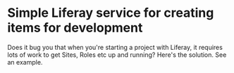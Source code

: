 # Simple Liferay service for creating items for development

Does it bug you that when you're starting a project with Liferay, it requires lots of work to get Sites, Roles etc up and running? Here's the solution. See an example.
